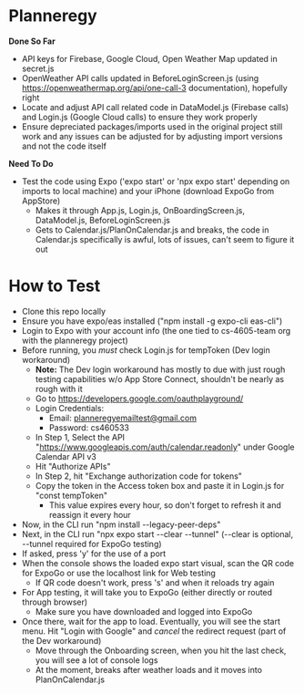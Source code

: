 # Planneregy

**Done So Far**
 - API keys for Firebase, Google Cloud, Open Weather Map updated in secret.js
 - OpenWeather API calls updated in BeforeLoginScreen.js (using https://openweathermap.org/api/one-call-3 documentation), hopefully right
 - Locate and adjust API call related code in DataModel.js (Firebase calls) and Login.js (Google Cloud calls) to ensure they work properly
 - Ensure depreciated packages/imports used in the original project still work and any issues can be adjusted for by adjusting import versions and not the code itself
   
**Need To Do**
 - Test the code using Expo ('expo start' or 'npx expo start' depending on imports to local machine) and your iPhone (download ExpoGo from AppStore)
    - Makes it through App.js, Login.js, OnBoardingScreen.js, DataModel.js, BeforeLoginScreen.js
    - Gets to Calendar.js/PlanOnCalendar.js and breaks, the code in Calendar.js specifically is awful, lots of issues, can't seem to figure it out
  
# How to Test
 - Clone this repo locally
 - Ensure you have expo/eas installed ("npm install -g expo-cli eas-cli")
 - Login to Expo with your account info (the one tied to cs-4605-team org with the planneregy project)
 - Before running, you *must* check Login.js for tempToken (Dev login workaround)
    - **Note:** The Dev login workaround has mostly to due with just rough testing capabilities w/o App Store Connect, shouldn't be nearly as rough with it
    - Go to https://developers.google.com/oauthplayground/
    - Login Credentials:
       - Email: planneregyemailtest@gmail.com
       - Password: cs460533
    - In Step 1, Select the API "https://www.googleapis.com/auth/calendar.readonly" under Google Calendar API v3
    - Hit "Authorize APIs"
    - In Step 2, hit "Exchange authorization code for tokens"
    - Copy the token in the Access token box and paste it in Login.js for "const tempToken"
       - This value expires every hour, so don't forget to refresh it and reassign it every hour
 - Now, in the CLI run "npm install --legacy-peer-deps"
 - Next, in the CLI run "npx expo start --clear --tunnel" (--clear is optional, --tunnel required for ExpoGo testing)
 - If asked, press 'y' for the use of a port
 - When the console shows the loaded expo start visual, scan the QR code for ExpoGo or use the localhost link for Web testing
    - If QR code doesn't work, press 's' and when it reloads try again
 - For App testing, it will take you to ExpoGo (either directly or routed through browser)
    - Make sure you have downloaded and logged into ExpoGo
 - Once there, wait for the app to load. Eventually, you will see the start menu. Hit "Login with Google" and *cancel* the redirect request (part of the Dev workaround)
    - Move through the Onboarding screen, when you hit the last check, you will see a lot of console logs
    - At the moment, breaks after weather loads and it moves into PlanOnCalendar.js
